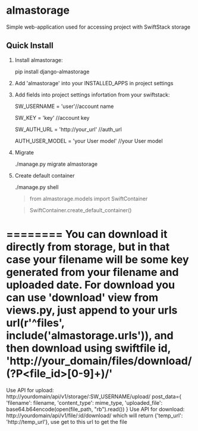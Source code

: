 almastorage
========

Simple web-application used for accessing project with SwiftStack storage

Quick Install
-------------

1) Install almastorage:

    pip install django-almastorage

2) Add 'almastorage' into your INSTALLED_APPS in project settings 

3) Add fields into project settings infortation from your swiftstack:

	SW_USERNAME = 'user'//account name

	SW_KEY = 'key' //account key
	
	SW_AUTH_URL = 'http://your_url' //auth_url 

	AUTH_USER_MODEL = 'your User model' //your User model

4) Migrate

	./manage.py migrate almastorage

5) Create default container

	./manage.py shell

	> from almastorage.models import SwiftContainer

	> SwiftContainer.create_default_container()

========
You can download it directly from storage, but in that case your filename will be some key generated
from your filename and uploaded date. For download you can use 'download' view from views.py, just append 
to your urls url(r'^files', include('almastorage.urls')), and then download using swiftfile id, 'http://your_domain/files/download/(?P<file_id>[0-9]+)/'
========
Use API for upload: http://yourdomain/api/v1/storage/:SW_USERNAME/upload/ 
	post_data={
		'filename': filename,
		'content_type': mime_type,
		'uploaded_file': base64.b64encode(open(file_path, "rb").read())
		}
Use API for download: http://yourdomain/api/v1/file/:id/download/ 
	which will return {'temp_url': 'http://temp_url'}, use get to this url to get the file

